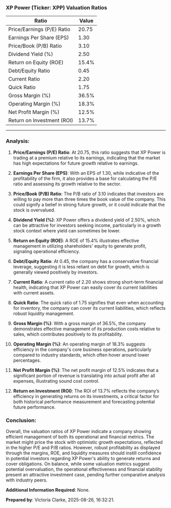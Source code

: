 ### XP Power (Ticker: XPP) Valuation Ratios

| Ratio                                 | Value      |
|---------------------------------------|------------|
| Price/Earnings (P/E) Ratio           | 20.75      |
| Earnings Per Share (EPS)             | 1.30       |
| Price/Book (P/B) Ratio               | 3.10       |
| Dividend Yield (%)                    | 2.50       |
| Return on Equity (ROE)                | 15.4%      |
| Debt/Equity Ratio                     | 0.45       |
| Current Ratio                         | 2.20       |
| Quick Ratio                           | 1.75       |
| Gross Margin (%)                      | 36.5%      |
| Operating Margin (%)                  | 18.3%      |
| Net Profit Margin (%)                 | 12.5%      |
| Return on Investment (ROI)           | 13.7%      |

---

### Analysis:
1. **Price/Earnings (P/E) Ratio**: At 20.75, this ratio suggests that XP Power is trading at a premium relative to its earnings, indicating that the market has high expectations for future growth relative to earnings.

2. **Earnings Per Share (EPS)**: With an EPS of 1.30, while indicative of the profitability of the firm, it also provides a base for calculating the P/E ratio and assessing its growth relative to the sector.

3. **Price/Book (P/B) Ratio**: The P/B ratio of 3.10 indicates that investors are willing to pay more than three times the book value of the company. This could signify a belief in strong future growth, or it could indicate that the stock is overvalued.

4. **Dividend Yield (%)**: XP Power offers a dividend yield of 2.50%, which can be attractive for investors seeking income, particularly in a growth stock context where yield can sometimes be lower.

5. **Return on Equity (ROE)**: A ROE of 15.4% illustrates effective management in utilizing shareholders' equity to generate profit, signaling operational efficiency.

6. **Debt/Equity Ratio**: At 0.45, the company has a conservative financial leverage, suggesting it is less reliant on debt for growth, which is generally viewed positively by investors.

7. **Current Ratio**: A current ratio of 2.20 shows strong short-term financial health, indicating that XP Power can easily cover its current liabilities with current assets.

8. **Quick Ratio**: The quick ratio of 1.75 signifies that even when accounting for inventory, the company can cover its current liabilities, which reflects robust liquidity management.

9. **Gross Margin (%)**: With a gross margin of 36.5%, the company demonstrates effective management of its production costs relative to sales, which contributes positively to its profitability.

10. **Operating Margin (%)**: An operating margin of 18.3% suggests efficiency in the company's core business operations, particularly compared to industry standards, which often hover around lower percentages.

11. **Net Profit Margin (%)**: The net profit margin of 12.5% indicates that a significant portion of revenue is translating into actual profit after all expenses, illustrating sound cost control.

12. **Return on Investment (ROI)**: The ROI of 13.7% reflects the company’s efficiency in generating returns on its investments, a critical factor for both historical performance measurement and forecasting potential future performance.

### Conclusion:
Overall, the valuation ratios of XP Power indicate a company showing efficient management of both its operational and financial metrics. The market might price the stock with optimistic growth expectations, reflected in the higher P/E and P/B ratios. However, robust profitability as displayed through the margins, ROE, and liquidity measures should instill confidence in potential investors regarding XP Power's ability to generate returns and cover obligations. On balance, while some valuation metrics suggest potential overvaluation, the operational effectiveness and financial stability present an attractive investment case, pending further comparative analysis with industry peers.

**Additional Information Required**: None.

**Prepared by**: Victoria Clarke, 2025-08-26, 16:32:21.